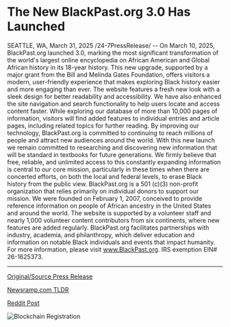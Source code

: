 # The New BlackPast.org 3.0 Has Launched

SEATTLE, WA, March 31, 2025 /24-7PressRelease/ -- On March 10, 2025, BlackPast.org launched 3.0, marking the most significant transformation of the world's largest online encyclopedia on African American and Global African history in its 18-year history. This new upgrade, supported by a major grant from the Bill and Melinda Gates Foundation, offers visitors a modern, user-friendly experience that makes exploring Black history easier and more engaging than ever. The website features a fresh new look with a sleek design for better readability and accessibility. We have also enhanced the site navigation and search functionality to help users locate and access content faster. While exploring our database of more than 10,000 pages of information, visitors will find added features to individual entries and article pages, including related topics for further reading. By improving our technology, BlackPast.org is committed to continuing to reach millions of people and attract new audiences around the world.   With this new launch we remain committed to researching and discovering new information that will be standard in textbooks for future generations. We firmly believe that free, reliable, and unlimited access to this constantly expanding information is central to our core mission, particularly in these times when there are concerted efforts, on both the local and federal levels, to erase Black history from the public view.  BlackPast.org is a 501 (c)(3) non-profit organization that relies primarily on individual donors to support our mission. We were founded on February 1, 2007, conceived to provide reference information on people of African ancestry in the United States and around the world. The website is supported by a volunteer staff and nearly 1,000 volunteer content contributors from six continents, where new features are added regularly. BlackPast.org facilitates partnerships with industry, academia, and philanthropy, which deliver education and information on notable Black individuals and events that impact humanity.   For more information, please visit www.BlackPast.org. IRS exemption EIN# 26-1625373. 

---

[Original/Source Press Release](https://www.24-7pressrelease.com/press-release/521195/the-new-blackpastorg-30-has-launched)
                    

[Newsramp.com TLDR](https://newsramp.com/curated-news/blackpast-org-unveils-major-upgrade-3-0-for-enhanced-user-experience/2466672205ab1c2ce98a43fc717eacb2) 

 



[Reddit Post](https://www.reddit.com/r/newsramp/comments/1jnxkkn/blackpastorg_unveils_major_upgrade_30_for/) 



![Blockchain Registration](https://cdn.newsramp.app/24-7PressRelease/qrcode/253/31/envyyj5R.webp)